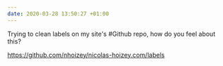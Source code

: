 ```yaml
---
date: 2020-03-28 13:50:27 +01:00
---
```


Trying to clean labels on my site's #Github repo, how do you feel about this?

https://github.com/nhoizey/nicolas-hoizey.com/labels
